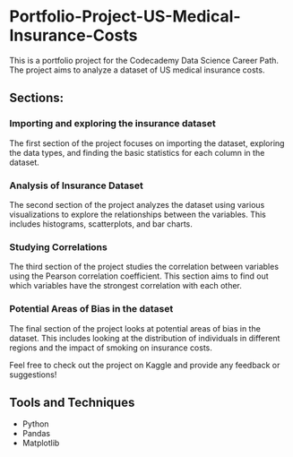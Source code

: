 # Portfolio-Project-US-Medical-Insurance-Costs
This is a portfolio project for the Codecademy Data Science Career Path. The project aims to analyze a dataset of US medical insurance costs.

## Sections:
### Importing and exploring the insurance dataset
The first section of the project focuses on importing the dataset, exploring the data types, and finding the basic statistics for each column in the dataset.

### Analysis of Insurance Dataset
The second section of the project analyzes the dataset using various visualizations to explore the relationships between the variables. This includes histograms, scatterplots, and bar charts.

### Studying Correlations
The third section of the project studies the correlation between variables using the Pearson correlation coefficient. This section aims to find out which variables have the strongest correlation with each other.

### Potential Areas of Bias in the dataset
The final section of the project looks at potential areas of bias in the dataset. This includes looking at the distribution of individuals in different regions and the impact of smoking on insurance costs.

Feel free to check out the project on Kaggle and provide any feedback or suggestions!


## Tools and Techniques

* Python
* Pandas
* Matplotlib
